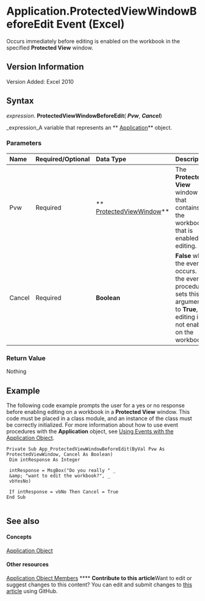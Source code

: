 
# Application.ProtectedViewWindowBeforeEdit Event (Excel)

Occurs immediately before editing is enabled on the workbook in the specified  **Protected View** window.


## Version Information

Version Added: Excel 2010 


## Syntax

 _expression_. **ProtectedViewWindowBeforeEdit**( **_Pvw_**,  **_Cancel_**)

 _expression_A variable that represents an  ** [Application](19b73597-5cf9-4f56-8227-b5211f657f6f.md)** object.


### Parameters



|**Name**|**Required/Optional**|**Data Type**|**Description**|
|:-----|:-----|:-----|:-----|
|Pvw|Required| ** [ProtectedViewWindow](6a32240c-c90b-c51a-6f8e-c3ff496b9855.md)**|The  **Protected View** window that contains the workbook that is enabled for editing.|
|Cancel|Required| **Boolean**| **False** when the event occurs. If the event procedure sets this argument to **True**, editing is not enabled on the workbook.|

### Return Value

Nothing


## Example

The following code example prompts the user for a yes or no response before enabling editing on a workbook in a  **Protected View** window. This code must be placed in a class module, and an instance of the class must be correctly initialized. For more information about how to use event procedures with the **Application** object, see [Using Events with the Application Object](0063feba-47fd-29be-d2d5-8fcf47e70cbc.md).


```
Private Sub App_ProtectedViewWindowBeforeEdit(ByVal Pvw As ProtectedViewWindow, Cancel As Boolean) 
 Dim intResponse As Integer 
 
 intResponse = MsgBox("Do you really " _ 
 &amp; "want to edit the workbook?", _ 
 vbYesNo) 
 
 If intResponse = vbNo Then Cancel = True 
End Sub 
 

```


## See also


#### Concepts


 [Application Object](19b73597-5cf9-4f56-8227-b5211f657f6f.md)
#### Other resources


 [Application Object Members](4cb9ca42-8d07-cc9c-2d80-4eb9a5921e1e.md)
****   **Contribute to this article**Want to edit or suggest changes to this content? You can edit and submit changes to  [this article](https://github.com/jhershey00/VBA_Excel_Test/OpenXMLCon/articles/b823b4a4-5d2f-7caf-f66f-5053b58082e4.md) using GitHub.

